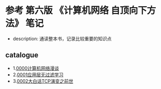# 参考 第六版 《计算机网络 自顶向下方法》 笔记

- description: 通读整本书，记录比较重要的知识点


## 	catalogue

- 1.[0000计算机网络漫谈]([http](https://github.com/lxhguard/computer-network-note/blob/master/0000%E8%AE%A1%E7%AE%97%E6%9C%BA%E7%BD%91%E7%BB%9C%E6%BC%AB%E8%B0%88.md))
- 2.[0001应用层无过滤学习]([http](https://github.com/lxhguard/computer-network-note/blob/master/0001%E5%BA%94%E7%94%A8%E5%B1%82%E6%97%A0%E8%BF%87%E6%BB%A4%E5%AD%A6%E4%B9%A0.md))
- 3.[0002大白话TCP演变之前世]([http](https://github.com/lxhguard/computer-network-note/blob/master/0002%E5%A4%A7%E7%99%BD%E8%AF%9DTCP%E6%BC%94%E5%8F%98%E4%B9%8B%E5%89%8D%E4%B8%96.md))